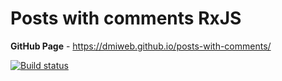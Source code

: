 # Posts with comments RxJS

**GitHub Page** - https://dmiweb.github.io/posts-with-comments/

[![Build status](https://ci.appveyor.com/api/projects/status/x38k95paxsmshe21?svg=true)](https://ci.appveyor.com/project/dmiweb/posts-with-comments)
